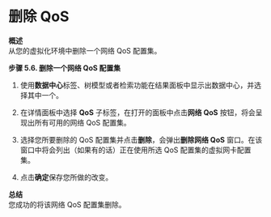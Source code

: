 # 删除 QoS

**概述**<br/>
从您的虚拟化环境中删除一个网络 QoS 配置集。

**步骤 5.6. 删除一个网络 QoS 配置集**

1. 使用**数据中心**标签、树模型或者检索功能在结果面板中显示出数据中心，并选择其中一个。

2. 在详情面板中选择 **QoS** 子标签，在打开的面板中点击**网络 QoS** 按钮，将会呈现出所有可用的网络 QoS 配置集。

3. 选择您所要删除的 QoS 配置集并点击**删除**，会弹出**删除网络 QoS** 窗口。在该窗口中将会列出（如果有的话）正在使用所选 QoS 配置集的虚拟网卡配置集。

4. 点击**确定**保存您所做的改变。

**总结**<br/>
您成功的将该网络 QoS 配置集删除。

